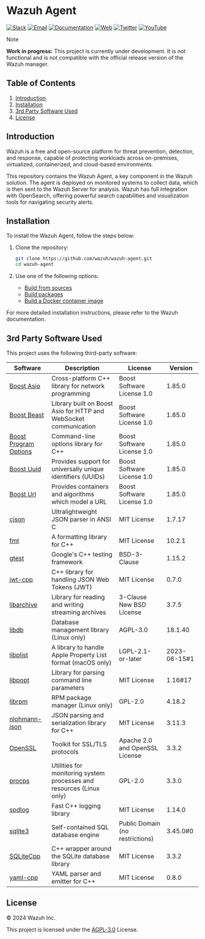 # Wazuh Agent

[![Slack](https://img.shields.io/badge/slack-join-blue.svg)](https://wazuh.com/community/join-us-on-slack/)
[![Email](https://img.shields.io/badge/email-join-blue.svg)](https://groups.google.com/forum/#!forum/wazuh)
[![Documentation](https://img.shields.io/badge/docs-view-green.svg)](https://documentation.wazuh.com)
[![Web](https://img.shields.io/badge/web-view-green.svg)](https://wazuh.com)
[![Twitter](https://img.shields.io/twitter/follow/wazuh?style=social)](https://twitter.com/wazuh)
[![YouTube](https://img.shields.io/youtube/views/peTSzcAueEc?style=social)](https://www.youtube.com/watch?v=peTSzcAueEc)

>[!NOTE]
**Work in progress:** This project is currently under development. It is not functional and is not compatible with the official release version of the Wazuh manager.

## Table of Contents

1. [Introduction](#introduction)
2. [Installation](#installation)
3. [3rd Party Software Used](#3rd-party-software-used)
4. [License](#license)

## Introduction

Wazuh is a free and open-source platform for threat prevention, detection, and response, capable of protecting workloads across on-premises, virtualized, containerized, and cloud-based environments.

This repository contains the Wazuh Agent, a key component in the Wazuh solution. The agent is deployed on monitored systems to collect data, which is then sent to the Wazuh Server for analysis. Wazuh has full integration with OpenSearch, offering powerful search capabilities and visualization tools for navigating security alerts.

## Installation

To install the Wazuh Agent, follow the steps below:

1. Clone the repository:
    ```bash
    git clone https://github.com/wazuh/wazuh-agent.git
    cd wazuh-agent
    ```
2. Use one of the following options:

    - [Build from sources](docs/dev/build-sources.md)
    - [Build packages](docs/dev/build-packages.md)
    - [Build a Docker container image](docs/dev/build-image.md)

For more detailed installation instructions, please refer to the Wazuh documentation.

## 3rd Party Software Used

This project uses the following third-party software:

| Software                                                                              | Description                                                      | License                        | Version |
| ------------------------------------------------------------------------------------  | ---------------------------------------------------------------- | ------------------------------ | ------- |
| [Boost Asio](https://www.boost.org/doc/libs/release/doc/html/boost_asio.html)         | Cross-platform C++ library for network programming               | Boost Software License 1.0     | 1.85.0  |
| [Boost Beast](https://www.boost.org/doc/libs/release/libs/beast/)                     | Library built on Boost Asio for HTTP and WebSocket communication | Boost Software License 1.0     | 1.85.0  |
| [Boost Program Options](https://www.boost.org/doc/libs/release/libs/program_options/) | Command-line options library for C++                             | Boost Software License 1.0     | 1.85.0  |
| [Boost Uuid](https://www.boost.org/doc/libs/release/libs/uuid/)                       | Provides support for universally unique identifiers (UUIDs)      | Boost Software License 1.0     | 1.85.0  |
| [Boost Url](https://www.boost.org/doc/libs/release/libs/url/)                         | Provides containers and algorithms which model a URL             | Boost Software License 1.0     | 1.85.0  |
| [cjson](https://github.com/DaveGamble/cJSON)                                          | Ultralightweight JSON parser in ANSI C                           | MIT License                    | 1.7.17  |
| [fmt](https://fmt.dev/)                                                               | A formatting library for C++                                     | MIT License                    | 10.2.1  |
| [gtest](https://github.com/google/googletest)                                         | Google's C++ testing framework                                   | BSD-3-Clause                   | 1.15.2  |
| [jwt-cpp](https://github.com/Thalhammer/jwt-cpp)                                      | C++ library for handling JSON Web Tokens (JWT)                   | MIT License                    | 0.7.0   |
| [libarchive](https://www.libarchive.org)                                              | Library for reading and writing streaming archives               | 3-Clause New BSD License       | 3.7.5   |
| [libdb](https://github.com/yasuhirokimura/db18)                                       | Database management library (Linux only)                         | AGPL-3.0                       | 18.1.40 |
| [libplist](https://libimobiledevice.org/)                                             | A library to handle Apple Property List format (macOS only)      | LGPL-2.1-or-later              | 2023-06-15#1 |
| [libpopt](https://github.com/rpm-software-management/popt)                            | Library for parsing command line parameters                      | MIT License                    | 1.16#17 |
| [librpm](https://github.com/rpm-software-management/rpm)                              | RPM package manager (Linux only)                                 | GPL-2.0                        | 4.18.2  |
| [nlohmann-json](https://github.com/nlohmann/json)                                     | JSON parsing and serialization library for C++                   | MIT License                    | 3.11.3  |
| [OpenSSL](https://www.openssl.org/)                                                   | Toolkit for SSL/TLS protocols                                    | Apache 2.0 and OpenSSL License | 3.3.2   |
| [procps](https://github.com/warmchang/procps)                                         | Utilities for monitoring system processes and resources (Linux only) | GPL-2.0                   | 3.3.0   |
| [spdlog](https://github.com/gabime/spdlog)                                            | Fast C++ logging library                                         | MIT License                    | 1.14.0  |
| [sqlite3](https://sqlite.org/)                                                        | Self-contained SQL database engine                               | Public Domain (no restrictions) | 3.45.0#0 |
| [SQLiteCpp](https://github.com/SRombauts/SQLiteCpp)                                   | C++ wrapper around the SQLite database library                   | MIT License                    | 3.3.2   |
| [yaml-cpp](https://github.com/jbeder/yaml-cpp)                                        | YAML parser and emitter for C++                                  | MIT License                    | 0.8.0   |

## License

© 2024 Wazuh Inc.

This project is licensed under the [AGPL-3.0](https://www.gnu.org/licenses/agpl-3.0.html) License.
